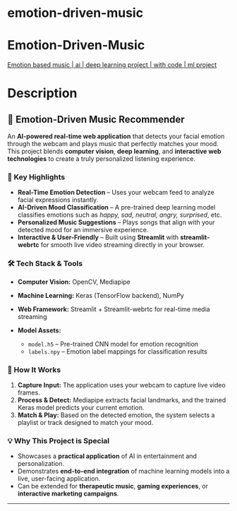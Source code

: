 # emotion-driven-music
<h1>Emotion-Driven-Music</h1>
<a href="https://youtu.be/uDzLxos0lNU](https://github.com/rohittechie/Emotion-Driven-Music/edit/main/README.md">Emotion based music | ai | deep learning project | with code | ml project</a>

<h1>Description</h1>

## 🎵 Emotion-Driven Music Recommender

An **AI-powered real-time web application** that detects your facial emotion through the webcam and plays music that perfectly matches your mood. This project blends **computer vision**, **deep learning**, and **interactive web technologies** to create a truly personalized listening experience.

### 🌟 Key Highlights

* **Real-Time Emotion Detection** – Uses your webcam feed to analyze facial expressions instantly.
* **AI-Driven Mood Classification** – A pre-trained deep learning model classifies emotions such as *happy, sad, neutral, angry, surprised*, etc.
* **Personalized Music Suggestions** – Plays songs that align with your detected mood for an immersive experience.
* **Interactive & User-Friendly** – Built using **Streamlit** with **streamlit-webrtc** for smooth live video streaming directly in your browser.

### 🛠️ Tech Stack & Tools

* **Computer Vision:** OpenCV, Mediapipe
* **Machine Learning:** Keras (TensorFlow backend), NumPy
* **Web Framework:** Streamlit + Streamlit-webrtc for real-time media streaming
* **Model Assets:**

  * `model.h5` – Pre-trained CNN model for emotion recognition
  * `labels.npy` – Emotion label mappings for classification results

### 🚀 How It Works

1. **Capture Input:** The application uses your webcam to capture live video frames.
2. **Process & Detect:** Mediapipe extracts facial landmarks, and the trained Keras model predicts your current emotion.
3. **Match & Play:** Based on the detected emotion, the system selects a playlist or track designed to match your mood.

### 💡 Why This Project is Special

* Showcases a **practical application** of AI in entertainment and personalization.
* Demonstrates **end-to-end integration** of machine learning models into a live, user-facing application.
* Can be extended for **therapeutic music**, **gaming experiences**, or **interactive marketing campaigns**.

---

